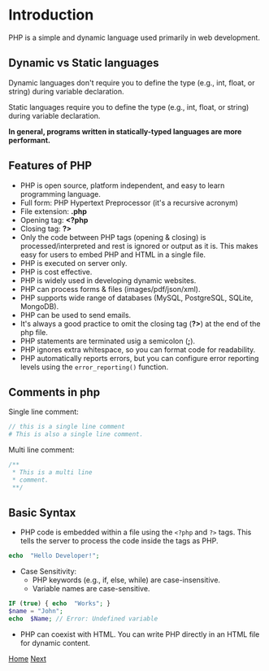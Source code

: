 # Introduction

PHP is a simple and dynamic language used primarily in web development.

## Dynamic vs Static languages

Dynamic languages don't require you to define the type (e.g., int, float, or string) during variable declaration.

Static languages require you to define the type (e.g., int, float, or string) during variable declaration.

**In general, programs written in statically-typed languages are more performant.**

## Features of PHP

- PHP is open source, platform independent, and easy to learn programming language.
- Full form: PHP Hypertext Preprocessor (it's a recursive acronym)
- File extension: **.php**
- Opening tag: **<?php**
- Closing tag: **?>**
- Only the code between PHP tags (opening & closing) is processed/interpreted and rest is ignored or output as it is. This makes easy for users to embed PHP and HTML in a single file.
- PHP is executed on server only.
- PHP is cost effective.
- PHP is widely used in developing dynamic websites.
- PHP can process forms & files (images/pdf/json/xml).
- PHP supports wide range of databases (MySQL, PostgreSQL, SQLite, MongoDB).
- PHP can be used to send emails.
- It's always a good practice to omit the closing tag (**?>**) at the end of the php file.
- PHP statements are terminated usig a semicolon (**;**).
- PHP ignores extra whitespace, so you can format code for readability.
- PHP automatically reports errors, but you can configure error reporting levels using the `error_reporting()` function.

## Comments in php

Single line comment:

```php
// this is a single line comment
# This is also a single line comment.
```

Multi line comment:

```php
/**
 * This is a multi line
 * comment.
 **/
```

## Basic Syntax

- PHP code is embedded within a file using the `<?php` and `?>` tags. This tells the server to process the code inside the tags as PHP.

```php
echo  "Hello Developer!";
```

- Case Sensitivity:
  - PHP keywords (e.g., if, else, while) are case-insensitive.
  - Variable names are case-sensitive.

```php
IF (true) { echo  "Works"; }
$name = "John";
echo  $Name; // Error: Undefined variable
```

- PHP can coexist with HTML. You can write PHP directly in an HTML file for dynamic content.

[Home](../)
[Next](../types/)
